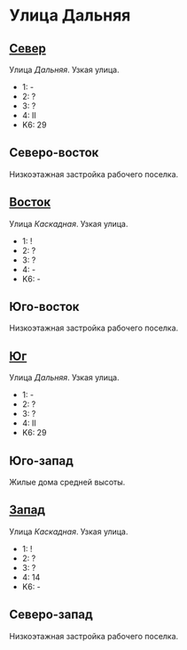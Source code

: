 # Улица Дальняя

## [Север](./10570065.md)

Улица *Дальняя*.
Узкая улица.

* 1:    -
* 2:    ?
* 3:    ?
* 4:    II
* K6:   29

## Северо-восток

Низкоэтажная застройка рабочего поселка.

## [Восток](./10580067.md)

Улица *Каскадная*.
Узкая улица.

* 1:    !
* 2:    ?
* 3:    ?
* 4:    -
* K6:   -

## Юго-восток

Низкоэтажная застройка рабочего поселка.

## [Юг](./10570070.md)

Улица *Дальняя*.
Узкая улица.

* 1:    -
* 2:    ?
* 3:    ?
* 4:    II
* K6:   29

## Юго-запад

Жилые дома средней высоты.

## [Запад](./10565067.md)

Улица *Каскадная*.
Узкая улица.

* 1:    !
* 2:    ?
* 3:    ?
* 4:    14
* K6:   -

## Северо-запад

Низкоэтажная застройка рабочего поселка.
